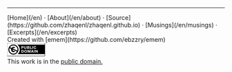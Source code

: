 ***
<div class="footer">

<div class="text-small">
[Home](/en) · [About](/en/about) · [Source](https://github.com/zhaqenl/zhaqenl.github.io) · [Musings](/en/musings) · [Excerpts](/en/excerpts)
</div>
<div class="text-x-small">
Created with [emem](https://github.com/ebzzry/emem)
<div>

<div class="text-x-small">
<a rel="license" href="https://creativecommons.org/publicdomain/zero/1.0/deed.en"><img alt="CC0 1.0 Universal (CC0 1.0) Public Domain Dedication" class="cc" src="/pictures/cc0-88x31.png" /></a><br>
This work is in the <a rel="license" href="https://creativecommons.org/publicdomain/zero/1.0/deed.en">public domain.</a><br>
</div>

</div>
